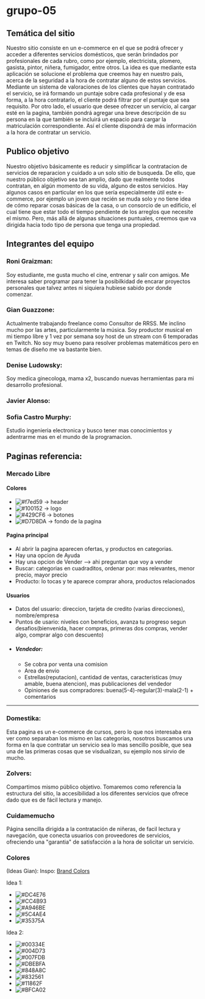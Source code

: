 # grupo-05

## Temática del sitio 
Nuestro sitio consiste en un e-commerce en el que se podrá ofrecer y acceder a diferentes servicios domésticos, que serán brindados por profesionales de cada rubro, como por ejemplo, electricista, plomero, gasista, pintor, niñera, fumigador, entre otros.
La idea es que mediante esta aplicación se solucione el problema que creemos hay en nuestro país, acerca de la seguridad a la hora de contratar alguno de estos servicios. 
Mediante un sistema de valoraciones de los clientes que hayan contratado el servicio, se irá formando un puntaje sobre cada profesional y de esa forma, a la hora contratarlo, el cliente podrá filtrar por el puntaje que sea requisito.
Por otro lado, el usuario que desee ofrezcer un servicio, al cargar esté en la pagina, también pondrá agregar una breve descripción de su persona en la que también se incluirá un espacio para cargar la matriculación correspondiente. Así el cliente dispondrá de más información a la hora de contratar un servicio.

## Publico objetivo

Nuestro objetivo básicamente es reducir y simplificar la contratacion de servicios de reparacion y cuidado a un solo sitio de busqueda. De ello, que nuestro público objetivo sea tan amplio, dado que realmente todos contratan, en algún momento de su vida, alguno de estos servicios. Hay algunos casos en particular en los que sería especialmente útil este e-commerce, por ejemplo un joven que recién se muda solo y no tiene idea de cómo reparar cosas básicas de la casa, o un consorcio de un edificio, el cual tiene que estar todo el tiempo pendiente de los arreglos que necesite el mismo. Pero, más allá de algunas situaciones puntuales, creemos que va dirigida hacia todo tipo de persona que tenga una propiedad.

 

## Integrantes del equipo

### Roni Graizman:
Soy estudiante, me gusta mucho el cine, entrenar y salir con amigos. Me interesa saber programar para tener la posibilkidad de encarar proyectos personales que talvez antes ni siquiera hubiese sabido por donde comenzar.

### Gian Guazzone:
Actualmente trabajando freelance como Consultor de RRSS.
Me inclino mucho por las artes, particularmente la música. Soy productor musical en mi tiempo libre y 1 vez por semana soy host de un stream con 6 temporadas en Twitch.
No soy muy bueno para resolver problemas matemáticos pero en temas de diseño me va bastante bien.

### Denise Ludowsky:
Soy medica ginecologa, mama x2, buscando nuevas herramientas para mi desarrollo profesional.

### Javier Alonso:

### Sofia Castro Murphy: 
Estudio ingenieria electronica y busco tener mas conocimientos y adentrarme mas en el mundo de la programacion. 

## Paginas referencia:

### Mercado Libre
#### Colores
- ![#f7ed59](https://via.placeholder.com/15/f7ed59/000000?text=+)  $\rightarrow$ header 
- ![#100152](https://via.placeholder.com/15/100152/000000?text=+)  $\rightarrow$ logo
- ![#429CF6](https://via.placeholder.com/15/429CF6/000000?text=+)  $\rightarrow$ botones
- ![#D7D8DA](https://via.placeholder.com/15/D7D8DA/000000?text=+)  $\rightarrow$ fondo de la pagina

#### Pagina principal
- Al abrir la pagina aparecen ofertas, y productos en categorias.
- Hay una opcion de Ayuda
- Hay una opcion de Vender --> ahi preguntan que voy a vender
- Buscar: categorias en cuadraditos, ordenar por: mas relevantes, menor precio, mayor precio
- Producto: lo tocas y te aparece comprar ahora, productos relacionados

#### Usuarios
- Datos del usuario: direccion, tarjeta de credito (varias direcciones), nombre/empresa
- Puntos de usario: niveles con beneficios, avanza tu progreso segun desafios(bienvenida, hacer compras, primeras dos compras, vender algo, comprar algo con descuento)
- ##### Vendedor: 
    - Se cobra por venta una comision
    - Area de envio
    - Estrellas(reputacion), cantidad de ventas, caracteristicas (muy amable, buena atencion), mas publicaciones del vendedor
    - Opiniones de sus compradores: buena(5-4)-regular(3)-mala(2-1) + comentarios

---

### Domestika:
Esta pagina es un e-commerce de cursos, pero lo que nos interesaba era ver como separaban los mismo en las categorías, nosotros buscamos una forma en la que contratar un servicio sea lo mas sencillo posible, que sea una de las primeras cosas que se visdualizan, su ejemplo nos sirvio de mucho.

### Zolvers:
Compartimos mismo público objetivo. Tomaremos como referencia la estructura del sitio, la accesibilidad a los diferentes servicios que ofrece dado que es de fácil lectura y manejo.

### Cuidamemucho
Página sencilla dirigida a la contratación de niñeras, de facil lectura y navegación, que conecta usuarios con proveedores de servicios, ofreciendo una "garantia" de satisfacción a la hora de solicitar un servicio.

### Colores

(Ideas Gian):
Inspo: <a href="http://brandcolors.net/" > Brand Colors</a>

Idea 1:
 - ![#DC4E76](https://via.placeholder.com/15/DC4E76/000000?text=+)
 - ![#CC4B93](https://via.placeholder.com/15/CC4B93/000000?text=+)
 - ![#A946BE](https://via.placeholder.com/15/A946BE/000000?text=+)
 - ![#5C4AE4](https://via.placeholder.com/15/5C4AE4/000000?text=+)
 - ![#35375A](https://via.placeholder.com/15/35375A/000000?text=+)

Idea 2:
 - ![#00334E](https://via.placeholder.com/15/00334E/000000?text=+)
 - ![#004D73](https://via.placeholder.com/15/004D73/000000?text=+)
 - ![#007FDB](https://via.placeholder.com/15/007FDB/000000?text=+)
 - ![#DBEBFA](https://via.placeholder.com/15/DBEBFA/000000?text=+)
 - ![#848A8C](https://via.placeholder.com/15/848A8C/000000?text=+)
 - ![#832561](https://via.placeholder.com/15/832561/000000?text=+)
 - ![#11862F](https://via.placeholder.com/15/11862F/000000?text=+)
 - ![#BFCA02](https://via.placeholder.com/15/BFCA02/000000?text=+)







